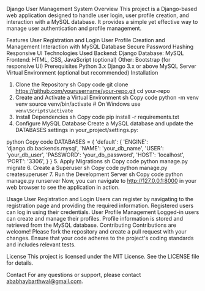 Django User Management System
Overview
This project is a Django-based web application designed to handle user login, user profile creation, and interaction with a MySQL database. It provides a simple yet effective way to manage user authentication and profile management.

Features
User Registration and Login
User Profile Creation and Management
Interaction with MySQL Database
Secure Password Hashing
Responsive UI
Technologies Used
Backend: Django
Database: MySQL
Frontend: HTML, CSS, JavaScript (optional)
Other: Bootstrap (for responsive UI)
Prerequisites
Python 3.x
Django 3.x or above
MySQL Server
Virtual Environment (optional but recommended)
Installation
1. Clone the Repository
sh
Copy code
git clone https://github.com/yourusername/your-repo.git
cd your-repo
2. Create and Activate a Virtual Environment
sh
Copy code
python -m venv venv
source venv/bin/activate  # On Windows use `venv\Scripts\activate`
3. Install Dependencies
sh
Copy code
pip install -r requirements.txt
4. Configure MySQL Database
Create a MySQL database and update the DATABASES settings in your_project/settings.py:

python
Copy code
DATABASES = {
    'default': {
        'ENGINE': 'django.db.backends.mysql',
        'NAME': 'your_db_name',
        'USER': 'your_db_user',
        'PASSWORD': 'your_db_password',
        'HOST': 'localhost',
        'PORT': '3306',
    }
}
5. Apply Migrations
sh
Copy code
python manage.py migrate
6. Create a Superuser
sh
Copy code
python manage.py createsuperuser
7. Run the Development Server
sh
Copy code
python manage.py runserver
Now, you can navigate to http://127.0.0.1:8000 in your web browser to see the application in action.

Usage
User Registration and Login
Users can register by navigating to the registration page and providing the required information.
Registered users can log in using their credentials.
User Profile Management
Logged-in users can create and manage their profiles.
Profile information is stored and retrieved from the MySQL database.
Contributing
Contributions are welcome! Please fork the repository and create a pull request with your changes. Ensure that your code adheres to the project's coding standards and includes relevant tests.

License
This project is licensed under the MIT License. See the LICENSE file for details.

Contact
For any questions or support, please contact ababhaybarthwal@gmail.com.
